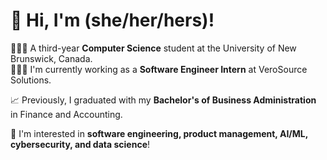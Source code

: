 # 👋 Hi, I'm  (she/her/hers)!

👩🏻‍🎓 A third-year **Computer Science** student at the University of New Brunswick, Canada.  
👩🏻‍💻 I'm currently working as a **Software Engineer Intern** at VeroSource Solutions.  

📈 Previously, I graduated with my **Bachelor's of Business Administration** in Finance and Accounting.  

💭 I'm interested in **software engineering, product management, AI/ML, cybersecurity, and data science**!   
